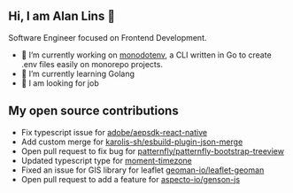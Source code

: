 ## Hi, I am Alan Lins 👋
Software Engineer focused on Frontend Development.
- 🔭 I’m currently working on [monodotenv](https://github.com/alanblins/monodotenv), a CLI written in Go to create .env files easily on monorepo projects.
- 🌱 I’m currently learning Golang
- 💼 I am looking for job

## My open source contributions
- Fix typescript issue for [adobe/aepsdk-react-native](https://github.com/adobe/aepsdk-react-native/pull/354)
- Add custom merge for [karolis-sh/esbuild-plugin-json-merge](https://github.com/karolis-sh/esbuild-plugin-json-merge/pull/9)
- Open pull request to fix bug for [patternfly/patternfly-bootstrap-treeview](https://github.com/patternfly/patternfly-bootstrap-treeview/pull/89)
- Updated typescript type for [moment-timezone](https://github.com/DefinitelyTyped/DefinitelyTyped/pull/22128)
- Fixed an issue for GIS library for leaflet [geoman-io/leaflet-geoman](https://github.com/geoman-io/leaflet-geoman/pull/132)
- Open pull request to add a feature for [aspecto-io/genson-js](https://github.com/aspecto-io/genson-js/pull/39)
